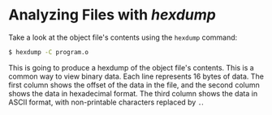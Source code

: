 # Analyzing Files with *hexdump*

Take a look at the object file's contents using the `hexdump` command:

```sh
$ hexdump -C program.o
```

This is going to produce a hexdump of the object file's contents. This is a common way to view binary data. Each line represents 16 bytes of data. The first column shows the offset of the data in the file, and the second column shows the data in hexadecimal format. The third column shows the data in ASCII format, with non-printable characters replaced by `.`.
